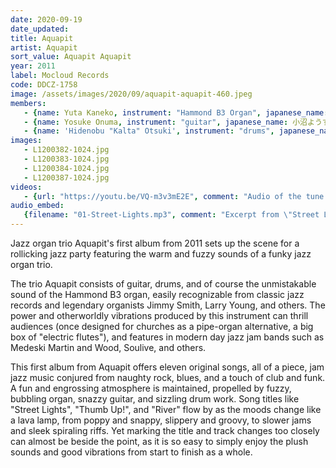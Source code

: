 ```yaml
---
date: 2020-09-19
date_updated: 
title: Aquapit
artist: Aquapit
sort_value: Aquapit Aquapit
year: 2011
label: Mocloud Records
code: DDCZ-1758
image: /assets/images/2020/09/aquapit-aquapit-460.jpeg
members:
   - {name: Yuta Kaneko, instrument: "Hammond B3 Organ", japanese_name: 金子雄太, url: "https://twitter.com/aquapit"}
   - {name: Yosuke Onuma, instrument: "guitar", japanese_name: 小沼ようすけ, url: "http://www.yosukeonuma.com/"}
   - {name: 'Hidenobu "Kalta" Otsuki', instrument: "drums", japanese_name: '大槻“KALTA”英宣', url: "http://www.kaltek-musik-engine.com/"}
images: 
   - L1200382-1024.jpg
   - L1200383-1024.jpg
   - L1200384-1024.jpg
   - L1200387-1024.jpg
videos: 
   - {url: "https://youtu.be/VQ-m3v3mE2E", comment: "Audio of the tune \"Monologue\", track five on this album"}
audio_embed:
   {filename: "01-Street-Lights.mp3", comment: "Excerpt from \"Street Lights\", the first track on the album:"}
---
```


Jazz organ trio Aquapit's first album from 2011 sets up the scene for a rollicking jazz party featuring the warm and fuzzy sounds of a funky jazz organ trio.

The trio Aquapit consists of guitar, drums, and of course the unmistakable sound of the Hammond B3 organ, easily recognizable from classic jazz records and legendary organists Jimmy Smith, Larry Young, and others. The power and otherworldly vibrations produced by this instrument can thrill audiences (once designed for churches as a pipe-organ alternative, a big box of "electric flutes"), and features in modern day jazz jam bands such as Medeski Martin and Wood, Soulive, and others.

This first album from Aquapit offers eleven original songs, all of a piece, jam jazz music conjured from naughty rock, blues, and a touch of club and funk. A fun and engrossing atmosphere is maintained, propelled by fuzzy, bubbling organ, snazzy guitar, and sizzling drum work. Song titles like "Street Lights", "Thumb Up!", and "River" flow by as the moods change like a lava lamp, from poppy and snappy, slippery and groovy, to slower jams and sleek spiraling riffs. Yet marking the title and track changes too closely can almost be beside the point, as it is so easy to simply enjoy the plush sounds and good vibrations from start to finish as a whole.
